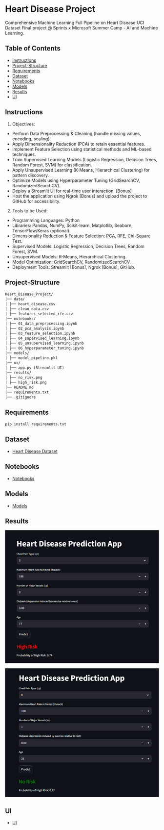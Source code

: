 # Heart Disease Project
Comprehensive Machine Learning Full Pipeline on Heart Disease UCI Dataset Final project @ Sprints x Microsoft Summer Camp - AI and Machine Learning.
 
## Table of Contents
  
- [Instructions](#Instructions)
- [Project-Structure](#Project-Structure)
- [Requirements](#requirements)
- [Dataset](#Dataset)
- [Notebooks](#Notebooks)
- [Models](#Models)
- [Results](#Results)
- [UI](#UI)
  
## Instructions
1. Objectives:
- Perform Data Preprocessing & Cleaning (handle missing values, encoding, scaling).
- Apply Dimensionality Reduction (PCA) to retain essential features.
- Implement Feature Selection using statistical methods and ML-based techniques.
- Train Supervised Learning Models (Logistic Regression, Decision Trees, Random Forest, SVM) for classification.
- Apply Unsupervised Learning (K-Means, Hierarchical Clustering) for pattern discovery.
- Optimize Models using Hyperparameter Tuning (GridSearchCV, RandomizedSearchCV).
- Deploy a Streamlit UI for real-time user interaction. [Bonus]
- Host the application using Ngrok [Bonus] and upload the project to GitHub for accessibility.
2. Tools to be Used:
- Programming Languages: Python
- Libraries: Pandas, NumPy, Scikit-learn, Matplotlib, Seaborn, TensorFlow/Keras (optional).
- Dimensionality Reduction & Feature Selection: PCA, RFE, Chi-Square Test.
- Supervised Models: Logistic Regression, Decision Trees, Random Forest, SVM.
- Unsupervised Models: K-Means, Hierarchical Clustering.
- Model Optimization: GridSearchCV, RandomizedSearchCV.
- Deployment Tools: Streamlit [Bonus], Ngrok [Bonus], GitHub.

## Project-Structure
```
Heart_Disease_Project/
│── data/
│ ├── heart_disease.csv
| ├── clean_data.csv
| ├── features_selected_rfe.csv
│── notebooks/
│ ├── 01_data_preprocessing.ipynb
│ ├── 02_pca_analysis.ipynb
│ ├── 03_feature_selection.ipynb
│ ├── 04_supervised_learning.ipynb
│ ├── 05_unsupervised_learning.ipynb
│ ├── 06_hyperparameter_tuning.ipynb
│── models/
│ ├── model_pipeline.pkl
│── ui/
│ ├── app.py (Streamlit UI)
│── results/
│ ├── no_risk.png
| ├── high_risk.png
│── README.md
│── requirements.txt
│── .gitignore

```
## Requirements

```bash
pip install requirements.txt
```

## Dataset
- [Heart Disease Dataset](https://archive.ics.uci.edu/dataset/45/heart+disease)

## Notebooks
- [Notebooks](https://github.com/Asma-Nasr/Heart-Disease-Project/tree/main/notebooks)

## Models
- [Models](https://github.com/Asma-Nasr/Heart-Disease-Project/tree/main/models)

## Results
![High Risk](https://github.com/Asma-Nasr/Heart-Disease-Project/blob/main/results/high_risk.png)

![No Risk](https://github.com/Asma-Nasr/Heart-Disease-Project/blob/main/results/no_risk.png)

## UI
- [UI](https://github.com/Asma-Nasr/Heart-Disease-Project/tree/main/ui)

